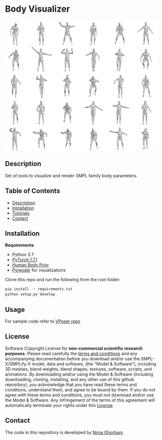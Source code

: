 # Body Visualizer
![alt text](support_data/vposer_samples.png "Novel Human Poses Sampled From the VPoser.")
## Description
Set of tools to visualize and render SMPL family body parameters.

## Table of Contents
  * [Description](#description)
  * [Installation](#installation)
  * [Tutorials](#tutorials)
  * [Contact](#contact)

## Installation
**Requirements**
- Python 3.7
- [PyTorch 1.7.1](https://pytorch.org/get-started)
- [Human Body Prior](https://github.com/nghorbani/human_body_prior)
- [Pyrender](https://pyrender.readthedocs.io/en/latest/install/index.html#osmesa) for visualizations

Clone this repo and run the following from the root folder:
```bash
pip install -r requirements.txt
python setup.py develop
```

## Usage
For sample code refer to [VPoser repo](https://github.com/nghorbani/human_body_prior)

## License
Software Copyright License for **non-commercial scientific research purposes**.
Please read carefully the [terms and conditions](./LICENSE) and any accompanying documentation before you download and/or 
use the SMPL-X/SMPLify-X model, data and software, (the "Model & Software"), 
including 3D meshes, blend weights, blend shapes, textures, software, scripts, and animations. 
By downloading and/or using the Model & Software (including downloading, cloning, installing, 
and any other use of this github repository), you acknowledge that you have read these terms and conditions, 
understand them, and agree to be bound by them. If you do not agree with these terms and conditions, 
you must not download and/or use the Model & Software. Any infringement of the terms of this agreement 
will automatically terminate your rights under this [License](./LICENSE).

## Contact
The code in this repository is developed by [Nima Ghorbani](https://nghorbani.github.io/).
